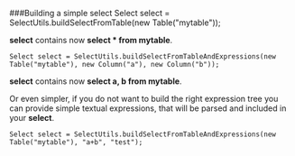 ###Building a simple select
    Select select = SelectUtils.buildSelectFromTable(new Table("mytable"));

**select** contains now **select * from mytable**.

    Select select = SelectUtils.buildSelectFromTableAndExpressions(new Table("mytable"), new Column("a"), new Column("b"));

**select** contains now **select a, b from mytable**.

Or even simpler, if you do not want to build the right expression tree you can provide simple textual expressions, that will be parsed and included in your **select**.

    Select select = SelectUtils.buildSelectFromTableAndExpressions(new Table("mytable"), "a+b", "test");
